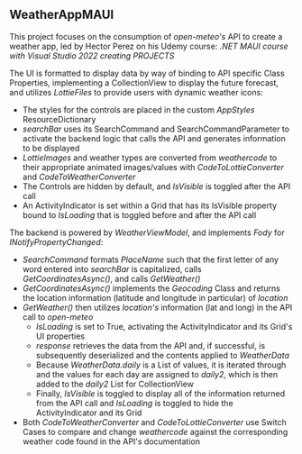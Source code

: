 ## **WeatherAppMAUI**

This project focuses on the consumption of *open-meteo's* API to create a weather app, led by Hector Perez on his Udemy course: *.NET MAUI course with Visual Studio 2022 creating PROJECTS*

The UI is formatted to display data by way of binding to API specific Class Properties, implementing a CollectionView to display the future forecast, and utilizes *LottieFiles* to provide users with dynamic weather icons:
- The styles for the controls are placed in the custom *AppStyles* ResourceDictionary
- *searchBar* uses its SearchCommand and SearchCommandParameter to activate the backend logic that calls the API and generates information to be displayed
- *LottieImages* and weather types are converted from *weathercode* to their appropriate animated images/values with *CodeToLottieConverter* and *CodeToWeatherConverter*
- The Controls are hidden by default, and *IsVisible* is toggled after the API call
- An ActivityIndicator is set within a Grid that has its IsVisible property bound to *IsLoading* that is toggled before and after the API call

The backend is powered by *WeatherViewModel*, and implements *Fody* for *INotifyPropertyChanged*:
- *SearchCommand* formats *PlaceName* such that the first letter of any word entered into *searchBar* is capitalized, calls *GetCoordinatesAsync()*, and calls *GetWeather()*
- *GetCoordinatesAsync()* implements the *Geocoding* Class and returns the location information (latitude and longitude in particular) of *location*
- *GetWeather()* then utilizes *location's* information (lat and long) in the API call to *open-meteo*
  - *IsLoading* is set to True, activating the ActivityIndicator and its Grid's UI properties
  - *response* retrieves the data from the API and, if successful, is subsequently deserialized and the contents applied to *WeatherData*
  - Because *WeatherData.daily* is a List of values, it is iterated through and the values for each day are assigned to *daily2*, which is then added to the *daily2* List for CollectionView
  - Finally, *IsVisible* is toggled to display all of the information returned from the API call and *IsLoading* is toggled to hide the ActivityIndicator and its Grid
- Both *CodeToWeatherConverter* and *CodeToLottieConverter* use Switch Cases to compare and change *weathercode* against the corresponding weather code found in the API's documentation
